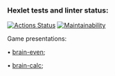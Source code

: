 ### Hexlet tests and linter status:
[![Actions Status](https://github.com/MaryVanna/frontend-project-44/workflows/hexlet-check/badge.svg)](https://github.com/MaryVanna/frontend-project-44/actions)
[![Maintainability](https://api.codeclimate.com/v1/badges/9572311b2cb1bfcaaff3/maintainability)](https://codeclimate.com/github/MaryVanna/frontend-project-44/maintainability)

Game presentations:

• [brain-even](https://asciinema.org/a/nGnmWAUtKKb68FvvBqCN5rRrt);

• [brain-calc](https://asciinema.org/a/78zn7NKGwFdSFLyE1Rx0FoJQL);